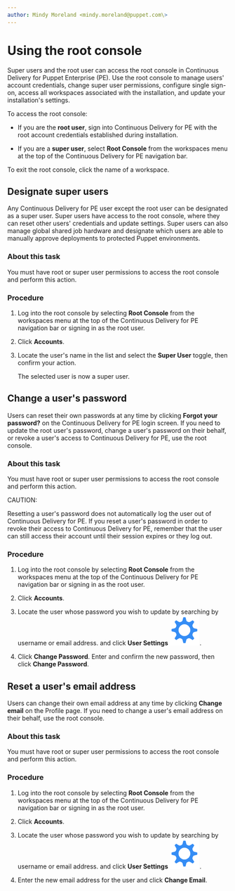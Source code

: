 ```yaml
---
author: Mindy Moreland <mindy.moreland@puppet.com\>
---
```


# Using the root console

Super users and the root user can access the root console in Continuous Delivery for Puppet Enterprise \(PE\). Use the root console to manage users' account credentials, change super user permissions, configure single sign-on, access all workspaces associated with the installation, and update your installation's settings.

To access the root console:

-   If you are the **root user**, sign into Continuous Delivery for PE with the root account credentials established during installation.

-   If you are a **super user**, select **Root Console** from the workspaces menu at the top of the Continuous Delivery for PE navigation bar.


To exit the root console, click the name of a workspace.

## Designate super users

Any Continuous Delivery for PE user except the root user can be designated as a super user. Super users have access to the root console, where they can reset other users' credentials and update settings. Super users can also manage global shared job hardware and designate which users are able to manually approve deployments to protected Puppet environments.

### About this task

You must have root or super user permissions to access the root console and perform this action.

### Procedure

1.  Log into the root console by selecting **Root Console** from the workspaces menu at the top of the Continuous Delivery for PE navigation bar or signing in as the root user.

2.  Click **Accounts**.

3.  Locate the user's name in the list and select the **Super User** toggle, then confirm your action.

    The selected user is now a super user.


## Change a user's password

Users can reset their own passwords at any time by clicking **Forgot your password?** on the Continuous Delivery for PE login screen. If you need to update the root user's password, change a user's password on their behalf, or revoke a user's access to Continuous Delivery for PE, use the root console.  

### About this task

You must have root or super user permissions to access the root console and perform this action.

CAUTION:

Resetting a user's password does not automatically log the user out of Continuous Delivery for PE. If you reset a user's password in order to revoke their access to Continuous Delivery for PE, remember that the user can still access their account until their session expires or they log out.

### Procedure

1.  Log into the root console by selecting **Root Console** from the workspaces menu at the top of the Continuous Delivery for PE navigation bar or signing in as the root user.

2.  Click **Accounts**.

3.  Locate the user whose password you wish to update by searching by username or email address. and click **User Settings** ![](user_settings.png).

4.  Click **Change Password**. Enter and confirm the new password, then click **Change Password**.


## Reset a user's email address

Users can change their own email address at any time by clicking **Change email** on the Profile page. If you need to change a user's email address on their behalf, use the root console.  

### About this task

You must have root or super user permissions to access the root console and perform this action.

### Procedure

1.  Log into the root console by selecting **Root Console** from the workspaces menu at the top of the Continuous Delivery for PE navigation bar or signing in as the root user.

2.  Click **Accounts**.

3.  Locate the user whose password you wish to update by searching by username or email address. and click **User Settings** ![](user_settings.png).

4.  Enter the new email address for the user and click **Change Email**.


